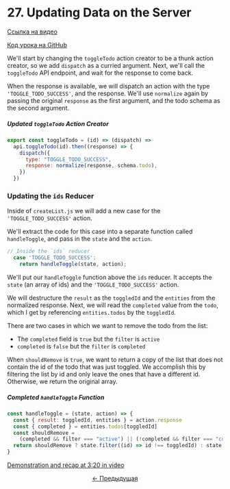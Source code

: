 # 27. Updating Data on the Server

[Ссылка на видео](https://egghead.io/lessons/javascript-redux-updating-data-on-the-server)

[Код урока на GitHub](https://github.com/gaearon/todos/tree/27-updating-data-on-the-server)

We'll start by changing the `toggleTodo` action creator to be a thunk action creator, so we add `dispatch` as a curried argument. Next, we'll call the `toggleTodo` API endpoint, and wait for the response to come back.

When the response is available, we will dispatch an action with the type `'TOGGLE_TODO_SUCCESS'`, and the response. We'll use `normalize` again by passing the original `response` as the first argument, and the todo schema as the second argument.

##### Updated `toggleTodo` Action Creator

```javascript
export const toggleTodo = (id) => (dispatch) =>
  api.toggleTodo(id).then((response) => {
    dispatch({
      type: "TOGGLE_TODO_SUCCESS",
      response: normalize(response, schema.todo),
    })
  })
```

### Updating the `ids` Reducer

Inside of `createList.js` we will add a new case for the `'TOGGLE_TODO_SUCCESS'` action.

We'll extract the code for this case into a separate function called `handleToggle`, and pass in the `state` and the `action`.

```javascript
// Inside the `ids` reducer
  case 'TOGGLE_TODO_SUCCESS':
    return handleToggle(state, action);
```

We'll put our `handleToggle` function above the `ids` reducer. It accepts the `state` (an array of ids) and the `'TOGGLE_TODO_SUCCESS'` action.

We will destructure the `result` as the `toggledId` and the `entities` from the normalized response. Next, we will read the `completed` value from the `todo`, which I get by referencing `entities.todos` by the `toggledId`.

There are two cases in which we want to remove the todo from the list:

- The `completed` field is `true` but the `filter` is `active`
- `completed` is `false` but the `filter` is `completed`

When `shouldRemove` is `true`, we want to return a copy of the list that does not contain the id of the todo that was just toggled. We accomplish this by filtering the list by id and only leave the ones that have a different id. Otherwise, we return the original array.

##### Completed `handleToggle` Function

```javascript
const handleToggle = (state, action) => {
  const { result: toggledId, entities } = action.response
  const { completed } = entities.todos[toggledId]
  const shouldRemove =
    (completed && filter === "active") || (!completed && filter === "completed")
  return shouldRemove ? state.filter((id) => id !== toggledId) : state
}
```

[Demonstration and recap at 3:20 in video](https://egghead.io/lessons/javascript-redux-updating-data-on-the-server)

<p align="center">
  <a href="./26-Normalizing_API_Responses_with_normalizr.md"><- Предыдущая</a>
</p>
